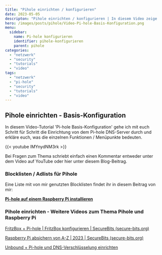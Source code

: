 ```yaml
---
title: "Pihole einrichten / konfigurieren"
date: 2023-05-05
descripton: "Pihole einrichten / konfigurieren | In diesem Video zeige ich euch, wie ihr Pihole richtig einrichtet und konfigurieren müsst"
hero: /images/posts/pihole/Video-Pi-hole-Basis-Konfiguration.png
menu:
  sidebar:
    name: Pi-hole konfigurieren
    identifier: pihole-konfigurieren
    parent: pihole
categories: 
  - "netzwerk"
  - "security"
  - "tutorials"
  - "video"
tags: 
  - "netzwerk"
  - "pi-hole"
  - "security"
  - "tutorials"
  - "video"
---
```


## Pihole einrichten - Basis-Konfiguration

In diesem Video-Tutorial 'Pi-hole Basis-Konfiguration' gehe ich mit euch Schritt für Schritt die Einrichtung von dem Pi-hole DNS-Server durch und erkläre euch, was die einzelnen Funktionen / Menüpunkte bedeuten.

{{< youtube IMYnydNM3rk >}}

Bei Fragen zum Thema schriebt einfach einen Kommentar entweder unter dem Video auf YouTube oder hier unter diesem Blog-Beitrag.

### Blocklisten / Adlists für Pihole

Eine Liste mit von mir genutzten Blocklisten findet ihr in diesem Beitrag von mir:

**[Pi-hole auf einem Raspberry Pi installieren](https://secure-bits.org/pi-hole-auf-einen-raspberry-pi-installieren/)**

### Pihole einrichten - Weitere Videos zum Thema Pihole und Raspberry Pi

[FritzBox + Pi-hole | FritzBox konfigurieren | SecureBits (secure-bits.org)](https://secure-bits.org/fritzbox-pi-hole-fritzbox-konfigurieren/)

[Raspberry Pi absichern von A-Z | 2023 | SecureBits (secure-bits.org)](https://secure-bits.org/raspberry-pi-absichern-von-a-z-2023/)

[Unbound + Pi-hole und DNS-Verschlüsselung einrichten](https://secure-bits.org/pihole-unbound-jetzt-richtig-installieren-in-2023/)
